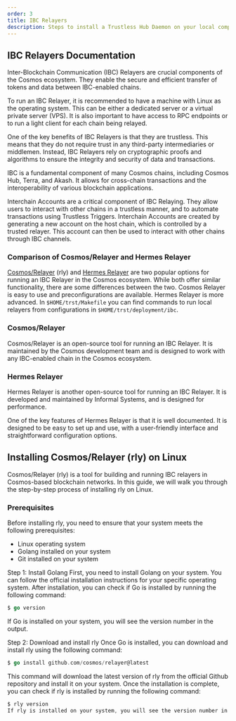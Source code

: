 ```yaml
---
order: 3
title: IBC Relayers
description: Steps to install a Trustless Hub Daemon on your local computer or dedicated server.
---
```


## IBC Relayers Documentation

Inter-Blockchain Communication (IBC) Relayers are crucial components of the Cosmos ecosystem. They enable the secure and efficient transfer of tokens and data between IBC-enabled chains.

To run an IBC Relayer, it is recommended to have a machine with Linux as the operating system. This can be either a dedicated server or a virtual private server (VPS). It is also important to have access to RPC endpoints or to run a light client for each chain being relayed.

One of the key benefits of IBC Relayers is that they are trustless. This means that they do not require trust in any third-party intermediaries or middlemen. Instead, IBC Relayers rely on cryptographic proofs and algorithms to ensure the integrity and security of data and transactions.

IBC is a fundamental component of many Cosmos chains, including Cosmos Hub, Terra, and Akash. It allows for cross-chain transactions and the interoperability of various blockchain applications.

Interchain Accounts are a critical component of IBC Relaying. They allow users to interact with other chains in a trustless manner, and to automate transactions using Trustless Triggers. Interchain Accounts are created by generating a new account on the host chain, which is controlled by a trusted relayer. This account can then be used to interact with other chains through IBC channels.


### Comparison of Cosmos/Relayer and Hermes Relayer

[Cosmos/Relayer](https://github.com/cosmos/relayer) (rly) and [Hermes Relayer](https://github.com/informalsystems/hermes/issues) are two popular options for running an IBC Relayer in the Cosmos ecosystem. While both offer similar functionality, there are some differences between the two. Cosmos Relayer is easy to use and preconfigurations are available. Hermes Relayer is more advanced. In `$HOME/trst/Makefile` you can find commands to run local relayers from configurations in  `$HOME/trst/deployment/ibc`.

### Cosmos/Relayer

Cosmos/Relayer is an open-source tool for running an IBC Relayer. It is maintained by the Cosmos development team and is designed to work with any IBC-enabled chain in the Cosmos ecosystem. 

### Hermes Relayer
Hermes Relayer is another open-source tool for running an IBC Relayer. It is developed and maintained by  Informal Systems, and is designed for performance. 

One of the key features of Hermes Relayer is that it is well documented. It is designed to be easy to set up and use, with a user-friendly interface and straightforward configuration options.


## Installing Cosmos/Relayer (rly) on Linux

Cosmos/Relayer (rly) is a tool for building and running IBC relayers in Cosmos-based blockchain networks. In this guide, we will walk you through the step-by-step process of installing rly on Linux.

### Prerequisites

Before installing rly, you need to ensure that your system meets the following prerequisites:

- Linux operating system
- Golang installed on your system
- Git installed on your system 

Step 1: Install Golang
First, you need to install Golang on your system. You can follow the official installation instructions for your specific operating system. After installation, you can check if Go is installed by running the following command:

```go
$ go version
```

If Go is installed on your system, you will see the version number in the output.

Step 2: Download and install rly
Once Go is installed, you can download and install rly using the following command:

```go
$ go install github.com/cosmos/relayer@latest
```

This command will download the latest version of rly from the official Github repository and install it on your system. Once the installation is complete, you can check if rly is installed by running the following command:

```go
$ rly version
If rly is installed on your system, you will see the version number in the output.
```




